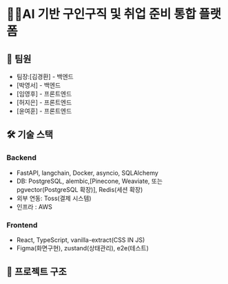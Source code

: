 # 🧑‍💻AI 기반 구인구직 및 취업 준비 통합 플랫폼
## 👥 팀원
- 팀장:[김경환] - 백엔드
- [박영서] - 백엔드
- [임영후] - 프론트엔드
- [허지은] - 프론트엔드
- [윤여훈] - 프론트엔드

## 🛠 기술 스택
### Backend
- FastAPI, langchain, Docker, asyncio, SQLAlchemy
- DB: PostgreSQL, alembic,[Pinecone, Weaviate, 또는 pgvector(PostgreSQL 확장)], Redis(세션 확장)
- 외부 연동: Toss(결제 시스템)
- 인프라 : AWS

### Frontend
- React, TypeScript, vanilla-extract(CSS IN JS)
- Figma(화면구현), zustand(상태관리), e2e(테스트)

## 📁 프로젝트 구조
